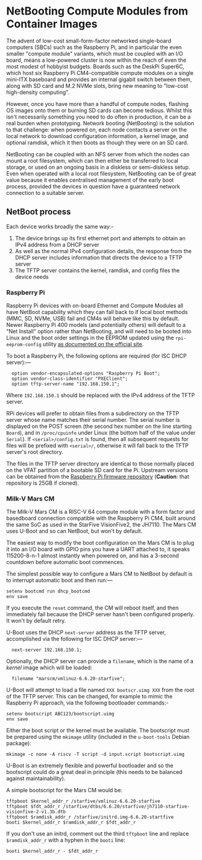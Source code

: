 # NetBooting Compute Modules from Container Images

The advent of low-cost small-form-factor networked single-board computers (SBCs) such as the Raspberry Pi, and in particular the even smaller "compute module" variants, which must be coupled with an I/O board, means a low-powered cluster is now within the reach of even the most modest of hobbyist budgets. Boards such as the DeskPi Super6C, which host six Raspberry Pi CM4-compatible compute modules on a single mini-ITX baseboard and provides an internal gigabit switch between them, along with SD card and M.2 NVMe slots, bring new meaning to "low-cost high-density computing".

However, once you have more than a handful of compute nodes, flashing OS images onto them or burning SD cards can become tedious. Whilst this isn't necessarily something you need to do often in production, it can be a real burden when prototyping. Network booting (NetBooting) is the solution to that challenge: when powered on, each node contacts a server on the local network to download configuration information, a kernel image, and optional ramdisk, which it then boots as though they were on an SD card.

NetBooting can be coupled with an NFS server from which the nodes can mount a root filesystem, which can then either be transferred to local storage, or used on an ongoing basis in a diskless or semi-diskless setup. Even when operated with a local root filesystem, NetBooting can be of great value because it enables centralised management of the early boot process, provided the devices in question have a guaranteed network connection to a suitable server.

## NetBoot process

Each device works broadly the same way:-

1. The device brings up its first ethernet port and attempts to obtain an IPv4 address from a DHCP server
2. As well as the normal IPv4 configuration details, the response from the DHCP server includes information that directs the device to a TFTP server
3. The TFTP server contains the kernel, ramdisk, and config files the device needs

### Raspberry Pi

Raspberry Pi devices with on-board Ethernet and Compute Modules all have NetBoot capability which they can fall back to if local boot methods (MMC, SD, NVMe, USB) fail and CM4s will behave like this by default. Newer Raspberry Pi 400 models (and potentially others) will default to a "Net Install" option rather than NetBooting, and will need to be booted into Linux and the boot order settings in the EEPROM updated using the `rpi-eeprom-config` utility [as documented on the official site](https://www.raspberrypi.com/documentation/computers/raspberry-pi.html#raspberry-pi-bootloader-configuration).

To boot a Raspberry Pi, the following options are required (for ISC DHCP server):—

```
  option vendor-encapsulated-options "Raspberry Pi Boot";
  option vendor-class-identifier "PXEClient";
  option tftp-server-name "192.168.150.1";
```

Where `192.168.150.1` should be replaced with the IPv4 address of the TFTP server.

RPi devices will prefer to obtain files from a subdirectory on the TFTP server whose name matches their serial number. The serial number is displayed on the POST screen (the second hex number on the line starting `Board`), and in `/proc/cpuinfo` under Linux (the bottom half of the value under `Serial`). If `<serial>/config.txt` is found, then all subsequent requests for files will be prefixed with `<serial>/`, otherwise it will fall back to the TFTP server's root directory.

The files in the TFTP server directory are identical to those normally placed on the VFAT partition of a bootable SD card for the Pi. Upstream versions can be obtained from the [Raspberry Pi firmware repository](https://github.com/raspberrypi/firmware) (**Caution**: that repository is 25GB if cloned).

### Milk-V Mars CM

The Milk-V Mars CM is a RISC-V 64 compute module with a form factor and basedboard connection compatible with the Raspberry Pi CM4, built around the same SoC as used in the StarFive VisionFive2, the JH7110. The Mars CM uses U-Boot and so can NetBoot, but won't by default.

The easiest way to modify the boot configuration on the Mars CM is to plug it into an I/O board with GPIO pins you have a UART attached to, it speaks 115200-8-n-1 almost instantly when powered on, and has a 3-second countdown before automatic boot commences.

The simplest possible way to configure a Mars CM to NetBoot by default is to interrupt automatic boot and then run:—

```
setenv bootcmd run dhcp_bootcmd
env save
```

If you execute the `reset` command, the CM will reboot itself, and then immediately fail because the DHCP server hasn't been configured properly. It won't by default retry.

U-Boot uses the DHCP `next-server` address as the TFTP server, accomplished via the following for ISC DHCP server:—

```
  next-server 192.168.150.1;
```

Optionally, the DHCP server can provide a `filename`, which is the name of a *kernel* image which will be loaded:

```
  filename "marscm/vmlinuz-6.6.20-starfive";
```

U-Boot will attempt to load a file named `XXX bootscr.uimg XXX` from the root of the TFTP server. This can be changed, for example to mimic the Raspberry Pi approach, via the following bootloader commands:-

```
setenv bootscript ABC123/bootscript.uimg
env save
```

Either the boot script or the kernel must be available. The bootscript must be prepared using the `mkimage` utility (included in the `u-boot-tools` Debian package):

```
mkimage -c none -A riscv -T script -d input.script bootscript.uimg
```

U-Boot is an extremely flexible and powerful bootloader and so the bootscript could do a great deal in principle (this needs to be balanced against maintainability).

A simple bootscript for the Mars CM would be:

```
tftpboot $kernel_addr_r /starfive/vmlinuz-6.6.20-starfive
tftpboot $fdt_addr_r /starfive/dtbs/6.6.20/starfive/jh7110-starfive-visionfive-2-v1.3b.dtb
tftpboot $ramdisk_addr_r /starfive/initrd.img-6.6.20-startfive
booti $kernel_addr_r $ramdisk_addr_r $fdt_addr_r
```

If you don't use an initrd, comment out the third `tftpboot` line and replace `$ramdisk_addr_r` with a hyphen in the `booti` line:

```
booti $kernel_addr_r - $fdt_addr_r
```
